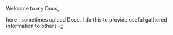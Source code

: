 Welcome to my Docs,

here I sometimes upload Docs. I do this to provide useful gathered information to others -;)
